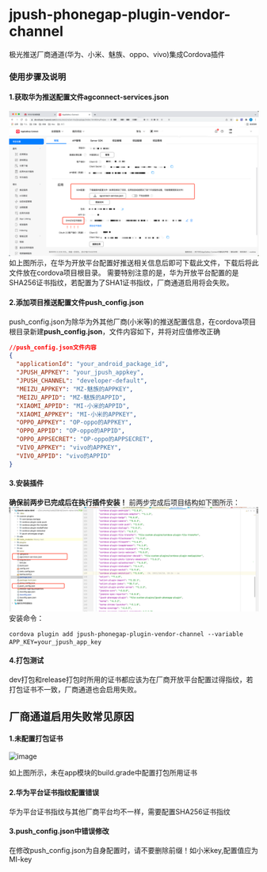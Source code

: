 # jpush-phonegap-plugin-vendor-channel
极光推送厂商通道(华为、小米、魅族、oppo、vivo)集成Cordova插件

### 使用步骤及说明
#### 1.获取华为推送配置文件agconnect-services.json
![img_2.png](img_2.png)
如上图所示，在华为开放平台配置好推送相关信息后即可下载此文件，下载后将此文件放在cordova项目根目录。
需要特别注意的是，华为开放平台配置的是SHA256证书指纹，若配置为了SHA1证书指纹，厂商通道启用将会失败。
#### 2.添加项目推送配置文件push_config.json
push_config.json为除华为外其他厂商(小米等)的推送配置信息，在cordova项目根目录新建**push_config.json**，文件内容如下，并将对应值修改正确
```json
//push_config.json文件内容
{
  "applicationId": "your_android_package_id",
  "JPUSH_APPKEY": "your_jpush_appkey",
  "JPUSH_CHANNEL": "developer-default",
  "MEIZU_APPKEY": "MZ-魅族的APPKEY",
  "MEIZU_APPID": "MZ-魅族的APPID",
  "XIAOMI_APPID": "MI-小米的APPID",
  "XIAOMI_APPKEY": "MI-小米的APPKEY",
  "OPPO_APPKEY": "OP-oppo的APPKEY",
  "OPPO_APPID": "OP-oppo的APPID",
  "OPPO_APPSECRET": "OP-oppo的APPSECRET",
  "VIVO_APPKEY": "vivo的APPKEY",
  "VIVO_APPID": "vivo的APPID"
}
```
#### 3.安装插件
**确保前两步已完成后在执行插件安装！**
前两步完成后项目结构如下图所示：
![img_1.png](img_1.png)
安装命令：
```
cordova plugin add jpush-phonegap-plugin-vendor-channel --variable APP_KEY=your_jpush_app_key
```
#### 4.打包测试
dev打包和release打包时所用的证书都应该为在厂商开放平台配置过得指纹，若打包证书不一致，厂商通道也会启用失败。


## 厂商通道启用失败常见原因
#### 1.未配置打包证书
<img width="1027" alt="image" src="https://user-images.githubusercontent.com/23025255/160376710-0122fb78-8c6e-470b-9cbd-34d698880fd2.png">

如上图所示，未在app模块的build.grade中配置打包所用证书
#### 2.华为平台证书指纹配置错误
华为平台证书指纹与其他厂商平台均不一样，需要配置SHA256证书指纹

#### 3.push_config.json中错误修改
  在修改push_config.json为自身配置时，请不要删除前缀！如小米key,配置值应为MI-key
